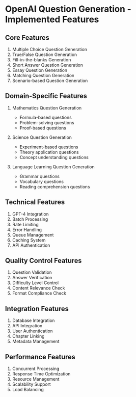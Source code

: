 # OpenAI Question Generation - Implemented Features

## Core Features
1. Multiple Choice Question Generation
2. True/False Question Generation
3. Fill-in-the-blanks Generation
4. Short Answer Question Generation
5. Essay Question Generation
6. Matching Question Generation
7. Scenario-based Question Generation

## Domain-Specific Features
1. Mathematics Question Generation
   - Formula-based questions
   - Problem-solving questions
   - Proof-based questions

2. Science Question Generation
   - Experiment-based questions
   - Theory application questions
   - Concept understanding questions

3. Language Learning Question Generation
   - Grammar questions
   - Vocabulary questions
   - Reading comprehension questions

## Technical Features
1. GPT-4 Integration
2. Batch Processing
3. Rate Limiting
4. Error Handling
5. Queue Management
6. Caching System
7. API Authentication

## Quality Control Features
1. Question Validation
2. Answer Verification
3. Difficulty Level Control
4. Content Relevance Check
5. Format Compliance Check

## Integration Features
1. Database Integration
2. API Integration
3. User Authentication
4. Chapter Linking
5. Metadata Management

## Performance Features
1. Concurrent Processing
2. Response Time Optimization
3. Resource Management
4. Scalability Support
5. Load Balancing 